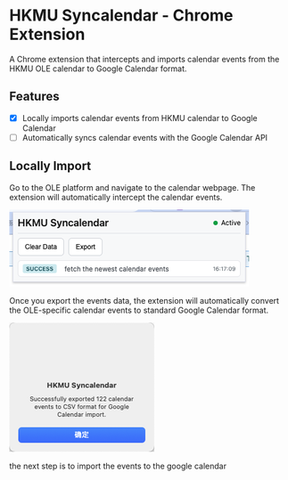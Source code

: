 # HKMU Syncalendar - Chrome Extension

A Chrome extension that intercepts and imports calendar events from the HKMU OLE calendar to Google Calendar format.


## Features

- [x] Locally imports calendar events from HKMU calendar to Google Calendar
- [ ] Automatically syncs calendar events with the Google Calendar API

## Locally Import

Go to the OLE platform and navigate to the calendar webpage. The extension will automatically intercept the calendar events.

![import calendar events](doc_popup.png)

Once you export the events data, the extension will automatically convert the OLE-specific calendar events to standard Google Calendar format. 

![import calendar events](doc_export.png)

the next step is to import the events to the google calendar